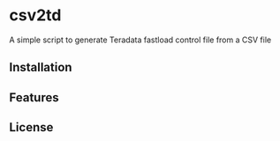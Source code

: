 # csv2td
A simple script to generate Teradata fastload control file from a CSV file


## Installation

## Features

## License
